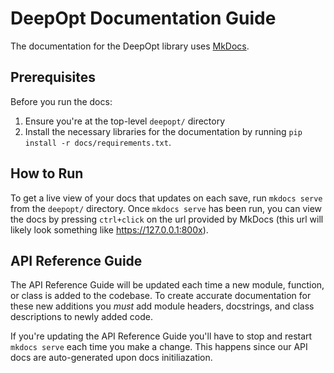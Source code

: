 # DeepOpt Documentation Guide

The documentation for the DeepOpt library uses [MkDocs](https://www.mkdocs.org/).

## Prerequisites

Before you run the docs:
1. Ensure you're at the top-level `deepopt/` directory
2. Install the necessary libraries for the documentation by running `pip install -r docs/requirements.txt`.

## How to Run

To get a live view of your docs that updates on each save, run `mkdocs serve` from the `deepopt/` directory. Once `mkdocs serve` has been run, you can view the docs by pressing `ctrl+click` on the url provided by MkDocs (this url will likely look something like https://127.0.0.1:800x).

## API Reference Guide

The API Reference Guide will be updated each time a new module, function, or class is added to the codebase. To create accurate documentation for these new additions you *must* add module headers, docstrings, and class descriptions to newly added code.

If you're updating the API Reference Guide you'll have to stop and restart `mkdocs serve` each time you make a change. This happens since our API docs are auto-generated upon docs initiliazation.

